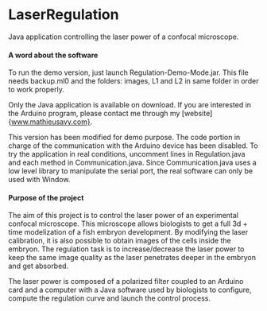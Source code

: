 LaserRegulation
===============

Java application controlling the laser power of a confocal microscope.

#### A word about the software

To run the demo version, just launch Regulation-Demo-Mode.jar. This file needs backup.ml0 and the folders: images, L1 and L2 in same folder in order to work properly.

Only the Java application is available on download. If you are interested in the Arduino program, please contact me through my [website]{www.mathieusavy.com}.

This version has been modified for demo purpose. The code portion in charge of the communication with the Arduino device has been disabled. To try the application in real conditions, uncomment lines in Regulation.java and each method in Communication.java. Since Communication.java uses a low level library to manipulate the serial port, the real software can only be used with Window.

#### Purpose of the project

The aim of this project is to control the laser power of an experimental confocal microscope. This microscope allows biologists to get a full 3d + time modelization of a fish embryon development. By modifying the laser calibration, it is also possible to obtain images of the cells inside the embryon. The regulation task is to increase/decrease the laser power to keep the same image quality as the laser penetrates deeper in the embryon and get absorbed.

The laser power is composed of a polarized filter coupled to an Arduino card and a computer with a Java software used by biologists to configure, compute the regulation curve and launch the control process.